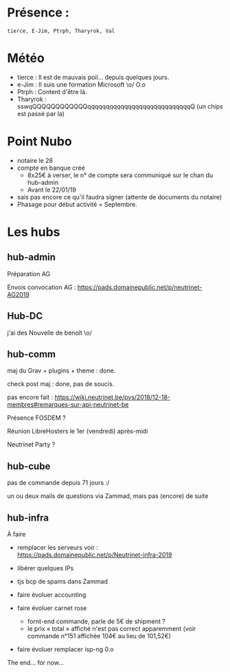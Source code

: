 <!-- TITLE: 15 janvier (membres) -->
<!-- SUBTITLE: Réunion mensuelle des membres -->


# Présence : 
    tierce, E-Jim, Ptrph, Tharyrok, Val
    

# Météo
* tierce :  Il est de mauvais poil... depuis quelques jours. 
* e-Jim :  Il suis une formation Microsoft \o/ O.o
* Ptrph : Content d'être là.
* Tharyrok : sswqQQQQQQQQQQQQqqqqqqqqqqqqqqqqqqqqqqqqqqqqQ (un chips est passé par la) 

# Point Nubo
* notaire le 28
* compte en banque créé
  * 8x25€ à verser, le n° de compte sera communiqué sur le chan du hub-admin
  * Avant le 22/01/19
* sais pas encore ce qu'il faudra signer (attente de documents du notaire)
* Phasage pour début activité = Septembre. 

# Les hubs

## hub-admin

Préparation AG

Envois convocation AG : https://pads.domainepublic.net/p/neutrinet-AG2019


## Hub-DC

j'ai des Nouvelle de benoît \o/

## hub-comm

maj du Grav + plugins + theme : done.

check post maj : done, pas de soucis.

pas encore fait : https://wiki.neutrinet.be/pvs/2018/12-18-membres#remarques-sur-api-neutrinet-be

Présence FOSDEM ?

Réunion LibreHosters le 1er (vendredi) après-midi

Neutrinet Party ?


## hub-cube

pas de commande depuis 71 jours :/

un ou deux mails de questions via Zammad, mais pas (encore) de suite


## hub-infra

À faire

* remplacer les serveurs voir : https://pads.domainepublic.net/p/Neutrinet-infra-2019
* libérer quelques IPs 
* tjs bcp de spams dans Zammad
* faire évoluer accounting
* faire évoluer carnet rose
  * fornt-end commande, parle de 5€ de shipment ?
  * le prix « total » affiché n'est pas correct apparemment (voir commande n°151 affichée 104€ au lieu de 101,52€)

* faire évoluer  remplacer isp-ng 0.o

The end… for now…